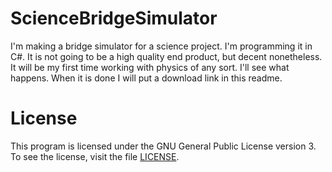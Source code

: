 ScienceBridgeSimulator
======================

I'm making a bridge simulator for a science project.  I'm programming it in C#.  It is not going to be a high quality end product, but decent nonetheless.  It will be my first time working with physics of any sort.  I'll see what happens.  When it is done I will put a download link in this readme.

License
=======

This program is licensed under the GNU General Public License version 3. To see the license, visit the file [LICENSE](LICENSE).

